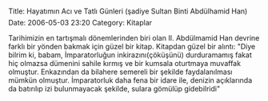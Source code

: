 Title: Hayatımın Acı ve Tatlı Günleri (şadiye Sultan Binti Abdülhamid Han)
Date: 2006-05-03 23:20
Category: Kitaplar

Tarihimizin en tartışmalı dönemlerinden biri olan II. Abdülmamid Han
devrine farklı bir yönden bakmak için güzel bir kitap. Kitapdan güzel
bir alıntı: "Diye bilrim ki, babam, İmparatorluğun inkirazını(çöküşünü)
durduramamış fakat hiç olmazsa dümenini sahile kırmış ve bir kumsala
oturtmaya muvaffak olmuştur. Enkazından da bilahere semereli bir şekilde
faydalanılması mümkün olmuştur. İmparatorluk daha fena bir idare ile,
denizin açıklarında da batırılıp izi bulunmayacak şekilde, sulara
gömülüp gidebilridi"
